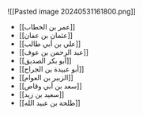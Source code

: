 ![[Pasted image 20240531161800.png]]
- [[عمر بن الخطاب]]
- [[عثمان بن عفان]]
- [[علي بن أبي طالب]]
- [[عبد الرحمن بن عوف]]
- [[أبو بكر الصديق]]
- [[أبو عبيدة بن الجراح]]
- [[الزبير بن العوام]]
- [[سعد بن أبي وقاص]]
- [[سعيد بن زيد]]
- [[طلحة بن عبيد الله]]